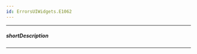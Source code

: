 ```yaml
---
id: ErrorsUIWidgets.E1062
---
```

---
##### shortDescription
<!-- Description goes here -->

---
<!-- Description goes here -->